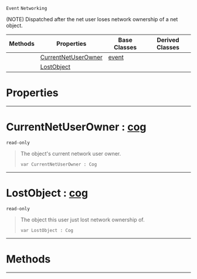  `Event` `Networking`



(NOTE) Dispatched after the net user loses network ownership of a net object.

|Methods|Properties|Base Classes|Derived Classes|
|---|---|---|---|
| |[ CurrentNetUserOwner](https://github.com/PlasmaEngine/PlasmaDocs/blob/master/code_reference/class_reference/netuserlostobjectownership.markdown#currentnetuserowner-plasma)|[event](https://github.com/PlasmaEngine/PlasmaDocs/blob/master/code_reference/class_reference/event.markdown)| |
| |[ LostObject](https://github.com/PlasmaEngine/PlasmaDocs/blob/master/code_reference/class_reference/netuserlostobjectownership.markdown#lostobject-plasma-engine-d)| | |


 #  Properties


---  
 #  CurrentNetUserOwner : [cog](https://github.com/PlasmaEngine/PlasmaDocs/blob/master/code_reference/class_reference/cog.markdown)

 `read-only`

> The object's current network user owner.
> ``` lang=cpp, name=Lightning
> var CurrentNetUserOwner : Cog


---  
 #  LostObject : [cog](https://github.com/PlasmaEngine/PlasmaDocs/blob/master/code_reference/class_reference/cog.markdown)

 `read-only`

> The object this user just lost network ownership of.
> ``` lang=cpp, name=Lightning
> var LostObject : Cog


---  
 #  Methods


---  
 

 